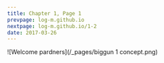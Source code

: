 ```yaml
---
title: Chapter 1, Page 1
prevpage: log-m.github.io
nextpage: log-m.github.io/1-2
date: 2017-03-26
---
```

![Welcome pardners](/_pages/biggun 1 concept.png) 
